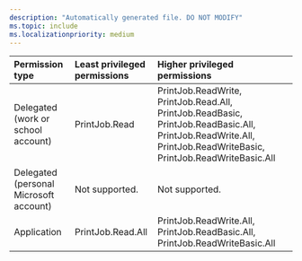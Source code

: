 ```yaml
---
description: "Automatically generated file. DO NOT MODIFY"
ms.topic: include
ms.localizationpriority: medium
---
```


|Permission type|Least privileged permissions|Higher privileged permissions|
|:---|:---|:---|
|Delegated (work or school account)|PrintJob.Read|PrintJob.ReadWrite, PrintJob.Read.All, PrintJob.ReadBasic, PrintJob.ReadBasic.All, PrintJob.ReadWrite.All, PrintJob.ReadWriteBasic, PrintJob.ReadWriteBasic.All|
|Delegated (personal Microsoft account)|Not supported.|Not supported.|
|Application|PrintJob.Read.All|PrintJob.ReadWrite.All, PrintJob.ReadBasic.All, PrintJob.ReadWriteBasic.All|

